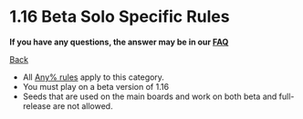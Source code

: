 # 1.16 Beta Solo Specific Rules

**If you have any questions, the answer may be in our
[FAQ](https://www.speedrun.com/mcbe/thread/vdv9t)**

[Back](../README.md)

* All [Any% rules](../fullgame/any-glitchless.md) apply to this category.
* You must play on a beta version of 1.16
* Seeds that are used on the main boards and work on both beta and full-release
are not allowed.
